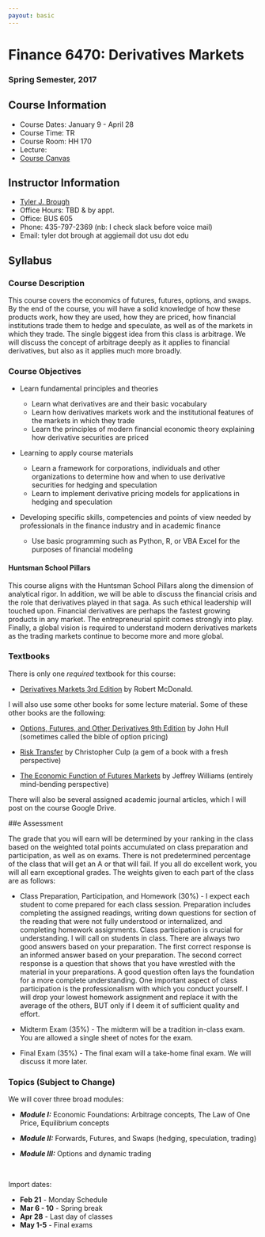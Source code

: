 ```yaml
---
payout: basic
---
```


# Finance 6470: Derivatives Markets 


### Spring Semester, 2017 


## Course Information

- Course Dates: January 9 - April 28
- Course Time: TR 
- Course Room: HH 170
- Lecture: 
- [Course Canvas](https://usu.instructure.com/courses/443614)



## Instructor Information

- [Tyler J. Brough](http://tylerbrough.com)
- Office Hours: TBD & by appt.
- Office: BUS 605
- Phone: 435-797-2369 (nb: I check slack before voice mail)
- Email: tyler dot brough at aggiemail dot usu dot edu


## Syllabus


### Course Description

This course covers the economics of futures, futures, options, and swaps. By the end of the course, you will have a solid knowledge of how these products work, how they are used, how they are priced, how financial institutions trade them to hedge and speculate, as well as of the markets in which they trade. The single biggest idea from this class is arbitrage. We will discuss the concept of arbitrage deeply as it applies to financial derivatives, but  also as it applies much more broadly.


### Course Objectives


- Learn fundamental principles and theories
	+ Learn what derivatives are and their basic vocabulary
	+ Learn how derivatives markets work and the institutional features of the markets in which they trade
	+ Learn the principles of modern financial economic theory explaining how derivative securities are priced

- Learning to apply course materials
	+ Learn a framework for corporations, individuals and other organizations to determine how and when to use derivative securities for hedging and speculation
	+ Learn to implement derivative pricing models for applications in hedging and speculation 

- Developing specific skills, competencies and points of view needed by professionals in the finance industry and in academic finance
	+ Use basic programming such as Python, R, or VBA Excel for the purposes of financial modeling


#### Huntsman School Pillars


This course aligns with the Huntsman School Pillars along the dimension of analytical rigor. In addition, we will be able to discuss the financial crisis and the role that derivatives played in that saga. As such ethical leadership will touched upon. Financial derivatives are perhaps the fastest growing products in any market. The entrepreneurial spirit comes strongly into play. Finally, a global vision is required to understand modern derivatives markets as the trading markets continue to become more and more global.


### Textbooks

There is only one _required_ textbook for this course:

* [Derivatives Markets 3rd Edition](goo.gl/b5WRVT) by Robert McDonald.

I will also use some other books for some lecture material. Some of these other books are the following:

* [Options, Futures, and Other Derivatives 9th Edition](goo.gl/qnRwxb) by John Hull (sometimes called the bible of option pricing)

* [Risk Transfer](goo.gl/w50IIN) by Christopher Culp (a gem of a book with a fresh perspective)

* [The Economic Function of Futures Markets](goo.gl/01pzn3) by Jeffrey Williams (entirely mind-bending perspective)

There will also be several assigned academic journal articles, which I will post on the course Google Drive. 

##e Assessment 

The grade that you will earn will be determined by your ranking in the class based on the weighted total points
accumulated on class preparation and participation, as well as on exams. There is not predetermined percentage of the
class that will get an A or that will fail. If you all do excellent work, you will all earn exceptional grades. The
weights given to each part of the class are as follows:

* Class Preparation, Participation, and Homework (30%) - I expect each student to come prepared for each class
  session. Preparation includes completing the assigned readings, writing down questions for section of the reading
  that were not fully understood or internalized, and completing homework assignments. Class participation is crucial
  for understanding. I will call on students in class. There are always two good answers based on your preparation.
	The first correct response is an informed answer based on your preparation. The second correct response is a
	question that shows that you have wrestled with the material in your preparations. A good question often lays the
	foundation for a more complete understanding. One important aspect of class participation is the professionalism
	with which you conduct yourself. I will drop your lowest homework assignment and replace it with the average of
	the others, BUT only if I deem it of sufficient quality and effort.

* Midterm Exam (35%) - The midterm will be a tradition in-class exam. You are allowed a single sheet of notes for the
  exam.

* Final Exam (35%) - The final exam will a take-home final exam. We will discuss it more later. 


### Topics (Subject to Change)

We will cover three broad modules:

* ___Module I:___ Economic Foundations: Arbitrage concepts, The Law of One Price, Equilibrium  concepts

* ___Module II:___ Forwards, Futures, and Swaps (hedging, speculation, trading)

* ___Module III:___ Options and dynamic trading


<br>

Import dates:

* __Feb 21__ - Monday Schedule
* __Mar 6 - 10__ - Spring break
* __Apr 28__ - Last day of classes
* __May 1-5__ - Final exams

